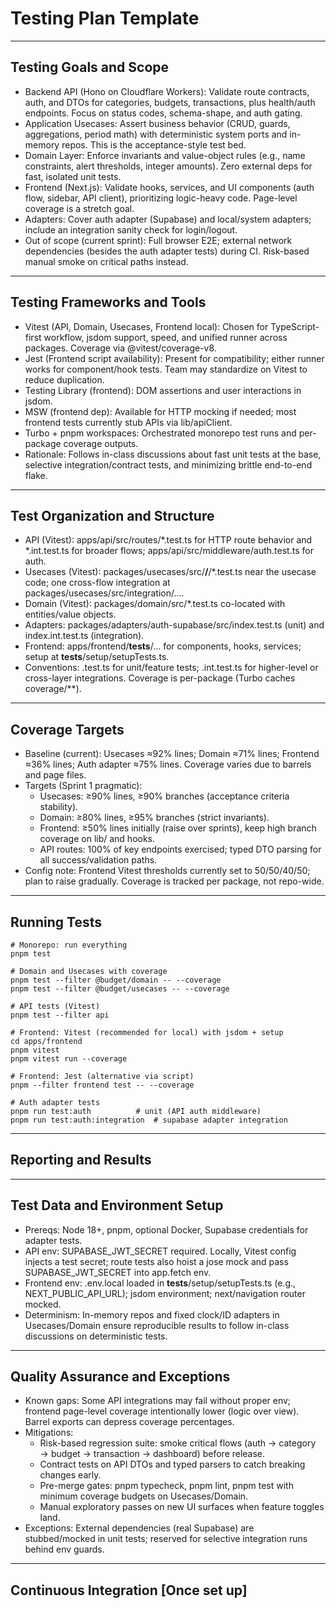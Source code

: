 # Testing Plan Template
---

## Testing Goals and Scope  
- Backend API (Hono on Cloudflare Workers): Validate route contracts, auth, and DTOs for categories, budgets, transactions, plus health/auth endpoints. Focus on status codes, schema-shape, and auth gating.
- Application Usecases: Assert business behavior (CRUD, guards, aggregations, period math) with deterministic system ports and in-memory repos. This is the acceptance-style test bed.
- Domain Layer: Enforce invariants and value-object rules (e.g., name constraints, alert thresholds, integer amounts). Zero external deps for fast, isolated unit tests.
- Frontend (Next.js): Validate hooks, services, and UI components (auth flow, sidebar, API client), prioritizing logic-heavy code. Page-level coverage is a stretch goal.
- Adapters: Cover auth adapter (Supabase) and local/system adapters; include an integration sanity check for login/logout.
- Out of scope (current sprint): Full browser E2E; external network dependencies (besides the auth adapter tests) during CI. Risk-based manual smoke on critical paths instead.

---

## Testing Frameworks and Tools  
- Vitest (API, Domain, Usecases, Frontend local): Chosen for TypeScript-first workflow, jsdom support, speed, and unified runner across packages. Coverage via @vitest/coverage-v8.
- Jest (Frontend script availability): Present for compatibility; either runner works for component/hook tests. Team may standardize on Vitest to reduce duplication.
- Testing Library (frontend): DOM assertions and user interactions in jsdom.
- MSW (frontend dep): Available for HTTP mocking if needed; most frontend tests currently stub APIs via lib/apiClient.
- Turbo + pnpm workspaces: Orchestrated monorepo test runs and per-package coverage outputs.
- Rationale: Follows in-class discussions about fast unit tests at the base, selective integration/contract tests, and minimizing brittle end-to-end flake.

---

## Test Organization and Structure  
- API (Vitest): apps/api/src/routes/*.test.ts for HTTP route behavior and *.int.test.ts for broader flows; apps/api/src/middleware/auth.test.ts for auth.
- Usecases (Vitest): packages/usecases/src/**/**/*.test.ts near the usecase code; one cross-flow integration at packages/usecases/src/integration/....
- Domain (Vitest): packages/domain/src/*.test.ts co-located with entities/value objects.
- Adapters: packages/adapters/auth-supabase/src/index.test.ts (unit) and index.int.test.ts (integration).
- Frontend: apps/frontend/__tests__/... for components, hooks, services; setup at __tests__/setup/setupTests.ts.
- Conventions: .test.ts for unit/feature tests; .int.test.ts for higher-level or cross-layer integrations. Coverage is per-package (Turbo caches coverage/**).

---

## Coverage Targets  
- Baseline (current): Usecases ≈92% lines; Domain ≈71% lines; Frontend ≈36% lines; Auth adapter ≈75% lines. Coverage varies due to barrels and page files.
- Targets (Sprint 1 pragmatic):
  - Usecases: ≥90% lines, ≥90% branches (acceptance criteria stability).
  - Domain: ≥80% lines, ≥95% branches (strict invariants).
  - Frontend: ≥50% lines initially (raise over sprints), keep high branch coverage on lib/ and hooks.
  - API routes: 100% of key endpoints exercised; typed DTO parsing for all success/validation paths.
- Config note: Frontend Vitest thresholds currently set to 50/50/40/50; plan to raise gradually. Coverage is tracked per package, not repo-wide.

---

## Running Tests  
```
# Monorepo: run everything
pnpm test

# Domain and Usecases with coverage
pnpm test --filter @budget/domain -- --coverage
pnpm test --filter @budget/usecases -- --coverage

# API tests (Vitest)
pnpm test --filter api

# Frontend: Vitest (recommended for local) with jsdom + setup
cd apps/frontend
pnpm vitest
pnpm vitest run --coverage

# Frontend: Jest (alternative via script)
pnpm --filter frontend test -- --coverage

# Auth adapter tests
pnpm run test:auth          # unit (API auth middleware)
pnpm run test:auth:integration  # supabase adapter integration
```
---

## Reporting and Results  
<!--
Explain where to find test reports (HTML, console, CI output) and how to interpret them.  
Include screenshots or links if applicable (e.g., `/coverage/index.html`).
-->

---

## Test Data and Environment Setup  
- Prereqs: Node 18+, pnpm, optional Docker, Supabase credentials for adapter tests.
- API env: SUPABASE_JWT_SECRET required. Locally, Vitest config injects a test secret; route tests also hoist a jose mock and pass SUPABASE_JWT_SECRET into app.fetch env.
- Frontend env: .env.local loaded in __tests__/setup/setupTests.ts (e.g., NEXT_PUBLIC_API_URL); jsdom environment; next/navigation router mocked.
- Determinism: In-memory repos and fixed clock/ID adapters in Usecases/Domain ensure reproducible results to follow in-class discussions on deterministic tests.
---

## Quality Assurance and Exceptions  
- Known gaps: Some API integrations may fail without proper env; frontend page-level coverage intentionally lower (logic over view). Barrel exports can depress coverage percentages.
- Mitigations:
  - Risk-based regression suite: smoke critical flows (auth → category → budget → transaction → dashboard) before release.
  - Contract tests on API DTOs and typed parsers to catch breaking changes early.
  - Pre-merge gates: pnpm typecheck, pnpm lint, pnpm test with minimum coverage budgets on Usecases/Domain.
  - Manual exploratory passes on new UI surfaces when feature toggles land.
- Exceptions: External dependencies (real Supabase) are stubbed/mocked in unit tests; reserved for selective integration runs behind env guards.

---

## Continuous Integration [Once set up]
<!--
Note if your tests run automatically in a CI pipeline (GitHub Actions, GitLab CI, etc.) and how that helps maintain consistency.
-->

